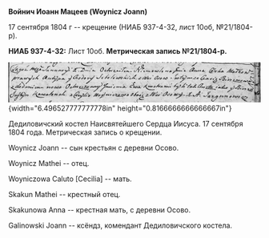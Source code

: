 **Войнич Иоанн Мацеев (Woynicz Joann)**

17 сентября 1804 г -- крещение (НИАБ 937-4-32, лист 10об, №21/1804-р).

**НИАБ 937-4-32:** Лист 10об. **Метрическая запись №21/1804-р.**

![](./media/e394d2e90a6d6c5857dbd4801f5d335229d6b80f.png){width="6.496527777777778in"
height="0.8166666666666667in"}

Дедиловичский костел Наисвятейшего Сердца Иисуса. 17 сентября 1804 года.
Метрическая запись о крещении.

Woynicz Joann -- сын крестьян с деревни Осово.

Woynicz Mathei -- отец.

Woyniczowa Caluto \[Cecilia\] -- мать.

Skakun Mathei -- крестный отец.

Skakunowa Anna -- крестная мать, с деревни Осово.

Galinowski Joann -- ксёндз, комендант Дедиловичского костела.
